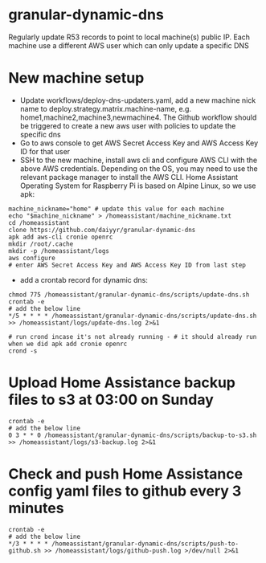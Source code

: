 # granular-dynamic-dns
Regularly update R53 records to point to local machine(s) public IP. Each machine use a different AWS user which can only update a specific DNS


# New machine setup
- Update workflows/deploy-dns-updaters.yaml, add a new machine nick name to deploy.strategy.matrix.machine-name, e.g. home1,machine2,machine3,newmachine4. The Github workflow should be triggered to create a new aws user with policies to update the specific dns
- Go to aws console to get AWS Secret Access Key and AWS Access Key ID for that user
- SSH to the new machine, install aws cli and configure AWS CLI with the above AWS credentials. Depending on the OS, you may need to use the relevant package manager to install the AWS CLI. Home Assistant Operating System for Raspberry Pi is based on Alpine Linux, so we use apk:

```
machine_nickname="home" # update this value for each machine
echo "$machine_nickname" > /homeassistant/machine_nickname.txt
cd /homeassistant
clone https://github.com/daiyyr/granular-dynamic-dns
apk add aws-cli cronie openrc
mkdir /root/.cache
mkdir -p /homeassistant/logs
aws configure
# enter AWS Secret Access Key and AWS Access Key ID from last step
```

- add a crontab record for dynamic dns:

```
chmod 775 /homeassistant/granular-dynamic-dns/scripts/update-dns.sh
crontab -e
# add the below line
*/5 * * * * /homeassistant/granular-dynamic-dns/scripts/update-dns.sh >> /homeassistant/logs/update-dns.log 2>&1

# run crond incase it's not already running - # it should already run when we did apk add cronie openrc
crond -s
```


# Upload Home Assistance backup files to s3 at 03:00 on Sunday
```
crontab -e
# add the below line
0 3 * * 0 /homeassistant/granular-dynamic-dns/scripts/backup-to-s3.sh >> /homeassistant/logs/s3-backup.log 2>&1
```

# Check and push Home Assistance config yaml files to github every 3 minutes
```
crontab -e
# add the below line
*/3 * * * * /homeassistant/granular-dynamic-dns/scripts/push-to-github.sh >> /homeassistant/logs/github-push.log >/dev/null 2>&1
```
